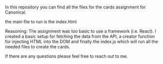 In this repository you can find all the files for the cards assignment for Canonical.

the main file to run is the index.html

Reasoning:
The assignment was too basic to use a framework (i.e. React). I created a basic setup for fetching the data from the API, a creator function for injecting HTML into the DOM and finally the index.js which will run all the needed files to create the cards.

If there are any questions please feel free to reach out to me.
